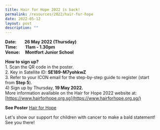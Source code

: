 ```yaml
---
title: Hair for Hope 2022 is back!
permalink: /resources/2022/hair-for-hope
date: 2022-05-12
layout: post
description: ""
---
```

**Date:        26 May 2022 (Thursday)**  
**Time:        11am - 1.30pm**   
**Venue:     Montfort Junior School**  

**How to sign up?**  
1\. Scan the QR code in the poster.  
2\. Key in Satellite ID: **SE189-M7yohkwZ**    
3\. Refer to your ICON email for the step-by-step guide to register (start from **Step 5**).  
4) Sign up by Thursday, **19 May 2022.**    
More information available on the Hair for Hope 2022 website at:  
[https://www.hairforhope.org.sg](https://www.hairforhope.org.sg/)  
  
**See Poster** [Hair for Hope](https://montfortsec-moe-edu-sg-admin.cwp.sg/qql/slot/u153/Quick%20Links/Poster%20Hair4Hope.pdf)  
  
Let's show our support for children with cancer to make a bald statement!   
See you there!